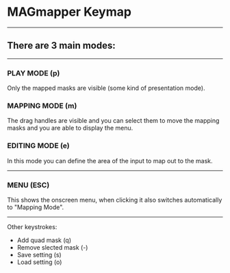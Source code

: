 # MAGmapper Keymap
****************


## There are 3 main modes:
************************

### PLAY MODE       (p)
Only the mapped masks are visible (some kind of presentation mode).


### MAPPING MODE    (m)
The drag handles are visible and you can select them to move the mapping masks and you are able to display the menu.

### EDITING MODE    (e)
In this mode you can define the area of the input to map out to the mask.

****************************

### MENU (ESC)
This shows the onscreen menu, when clicking it also switches automatically to "Mapping Mode".

****************************

Other keystrokes:

- Add quad mask         (q)
- Remove slected mask   (-)
- Save setting          (s)
- Load setting          (o)





